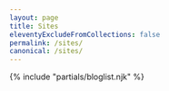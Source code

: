 ```yaml
---
layout: page
title: Sites
eleventyExcludeFromCollections: false
permalink: /sites/
canonical: /sites/
---
```

{% include "partials/bloglist.njk" %}
